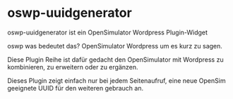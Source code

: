 # oswp-uuidgenerator
oswp-uuidgenerator ist ein OpenSimulator Wordpress Plugin-Widget 

oswp was bedeutet das? OpenSimulator Wordpress um es kurz zu sagen.

Diese Plugin Reihe ist dafür gedacht den OpenSimulator mit Wordpress zu kombinieren, zu erweitern oder zu ergänzen.

Dieses Plugin zeigt einfach nur bei jedem Seitenaufruf, eine neue OpenSim geeignete UUID für den weiteren gebrauch an.
